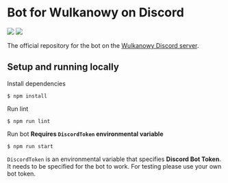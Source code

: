 # Bot for Wulkanowy on Discord

[![](https://img.shields.io/travis/com/wulkanowy/discord-bot.svg?style=for-the-badge)](https://travis-ci.com/wulkanowy/discord-bot)
[![](https://img.shields.io/discord/390889354199040011.svg?style=for-the-badge)](https://discord.gg/vccAQBr)

The official repository for the bot on the [Wulkanowy Discord server](https://discord.gg/vccAQBr).

## Setup and running locally

Install dependencies
```shell
$ npm install
```

Run lint
```shell
$ npm run lint
```

Run bot **Requires `DiscordToken` environmental variable**
```shell
$ npm run start
```

`DiscordToken` is an environmental variable that specifies **Discord Bot Token**. It needs to be specified for the bot to work. For testing please use your own bot token.
